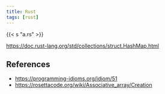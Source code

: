 ```yaml
---
title: Rust
tags: [rust]
---
```


{{< s "a.rs" >}}

<https://doc.rust-lang.org/std/collections/struct.HashMap.html>

## References

- <https://programming-idioms.org/idiom/51>
- <https://rosettacode.org/wiki/Associative_array/Creation>
